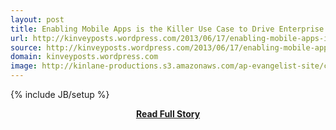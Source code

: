 ```yaml
---
layout: post
title: Enabling Mobile Apps is the Killer Use Case to Drive Enterprise PaaS Adoption
url: http://kinveyposts.wordpress.com/2013/06/17/enabling-mobile-apps-is-the-killer-use-case-to-drive-enterprise-paas-adoption/
source: http://kinveyposts.wordpress.com/2013/06/17/enabling-mobile-apps-is-the-killer-use-case-to-drive-enterprise-paas-adoption/
domain: kinveyposts.wordpress.com
image: http://kinlane-productions.s3.amazonaws.com/ap-evangelist-site/curated/screenshots/10052_kinveyposts_wordpress_com.png
---
```

{% include JB/setup %}<p></p>
<center><p><a href="http://kinveyposts.wordpress.com/2013/06/17/enabling-mobile-apps-is-the-killer-use-case-to-drive-enterprise-paas-adoption/" style='padding:25px; font-sze:18px; font-weight: bold;'>Read Full Story</a></p></center>

